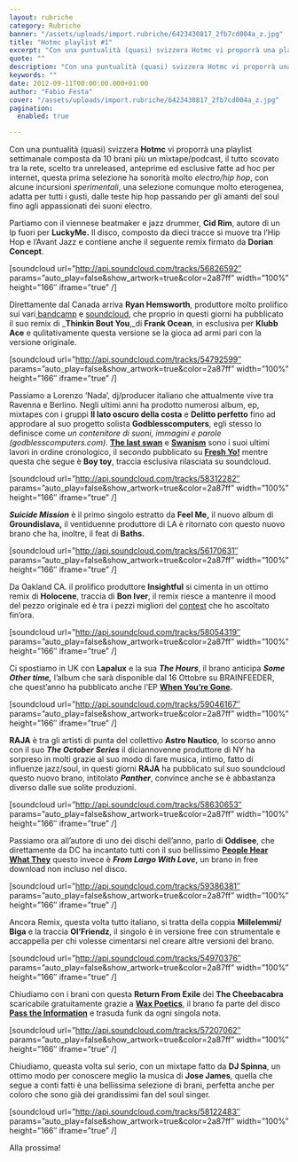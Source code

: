 ```yaml
---
layout: rubriche
category: Rubriche
banner: "/assets/uploads/import.rubriche/6423430817_2fb7cd004a_z.jpg"
title: "Hotmc playlist #1"
excerpt: "Con una puntualità (quasi) svizzera Hotmc vi proporrà una playlist settimanale composta da 10 brani più un mixtape/podcast, il tutto scovato tra la rete, scelto tra unreleased, anteprime ed esclusive fatte ad hoc per internet, questa prima selezione ha sonorità molto electro/hip hop, con alcune incursioni sperimentali, una selezione comunque molto eterogenea, adatta per tutti [&hellip"
quote: ""
description: "Con una puntualità (quasi) svizzera Hotmc vi proporrà una playlist settimanale composta da 10 brani più un mixtape/podcast, il tutto scovato tra la rete, scelto tra unreleased, anteprime ed esclusive fatte ad hoc per internet, questa prima selezione ha sonorità molto electro/hip hop, con alcune incursioni sperimentali, una selezione comunque molto eterogenea, adatta per tutti [&hellip"
keywords: ""
date: 2012-09-11T00:00:00.000+01:00
author: "Fabio Festa"
cover: "/assets/uploads/import.rubriche/6423430817_2fb7cd004a_z.jpg"
pagination:
  enabled: true

---
```


Con una puntualità (quasi) svizzera **Hotmc** vi proporrà una playlist settimanale composta da 10 brani più un mixtape/podcast, il tutto scovato tra la rete, scelto tra unreleased, anteprime ed esclusive fatte ad hoc per internet, questa prima selezione ha sonorità molto _electro/hip hop_, con alcune incursioni _sperimentali_, una selezione comunque molto eterogenea, adatta per tutti i gusti, dalle teste hip hop passando per gli amanti del soul fino agli appassionati dei suoni electro.

Partiamo con il viennese beatmaker e jazz drummer, **Cid Rim**, autore di un lp fuori per **LuckyMe.** Il disco, composto da dieci tracce si muove tra l’Hip Hop e l’Avant Jazz e contiene anche il seguente remix firmato da **Dorian Concept**.

\[soundcloud url=”http://api.soundcloud.com/tracks/56826592″ params=”auto\_play=false&show\_artwork=true&color=2a87ff” width=”100%” height=”166″ iframe=”true” /\]

Direttamente dal Canada arriva **Ryan Hemsworth**, produttore molto prolifico sui vari[ bandcamp](https://ryanhemsworth.bandcamp.com/) e [soundcloud](https://soundcloud.com/ryanhemsworth), che proprio in questi giorni ha pubblicato il suo remix di _**Thinkin Bout You**,_di **Frank Ocean**, in esclusiva per **Klubb Ace** e qulitativamente questa versione se la gioca ad armi pari con la versione originale.

\[soundcloud url=”http://api.soundcloud.com/tracks/54792599″ params=”auto\_play=false&show\_artwork=true&color=2a87ff” width=”100%” height=”166″ iframe=”true” /\]

Passiamo a Lorenzo ‘Nada’, dj/producer italiano che attualmente vive tra Ravenna e Berlino. Negli ultimi anni ha prodotto numerosi album, ep, mixtapes con i gruppi **Il lato oscuro della costa** e **Delitto perfetto** fino ad approdare al suo progetto solista **Godblesscomputers**, egli stesso lo definisce come _un contenitore di suoni, immagini e parole (godblesscomputers.com)_. [**The last swan**](https://godblesscomputers.bandcamp.com/) e [**Swanism**](https://freshyolabel.bandcamp.com/album/fy-016-godblesscomputers-swanism) sono i suoi ultimi lavori in ordine cronologico, il secondo pubblicato su **[Fresh Yo!](http://freshyolabel.com/)** mentre questa che segue è **Boy toy**, traccia esclusiva rilasciata su soundcloud.

\[soundcloud url=”http://api.soundcloud.com/tracks/58312282″ params=”auto\_play=false&show\_artwork=true&color=2a87ff” width=”100%” height=”166″ iframe=”true” /\]

_**Suicide Mission**_ è il primo singolo estratto da **Feel Me,** il nuovo album di **Groundislava,** il ventiduenne produttore di LA è ritornato con questo nuovo brano che ha, inoltre, il feat di **Baths.**

\[soundcloud url=”http://api.soundcloud.com/tracks/56170631″ params=”auto\_play=false&show\_artwork=true&color=2a87ff” width=”100%” height=”166″ iframe=”true” /\]

Da Oakland CA. il prolifico produttore **Insightful** si cimenta in un ottimo remix di **Holocene**, traccia di **Bon Iver**, il remix riesce a mantenre il mood del pezzo originale ed è tra i pezzi migliori del [contest](http://www.indabamusic.com/opportunities/bon-iver-bon-iver-stems-project) che ho ascoltato fin’ora.

\[soundcloud url=”http://api.soundcloud.com/tracks/58054319″ params=”auto\_play=false&show\_artwork=true&color=2a87ff” width=”100%” height=”166″ iframe=”true” /\]

Ci spostiamo in UK con **Lapalux** e la sua **_The Hours_**, il brano anticipa **_Some Other time,_** l’album che sarà disponible dal 16 Ottobre su BRAINFEEDER, che quest’anno ha pubblicato anche l’EP **[When You’re Gone](http://www.brainfeedersite.com/2012/02/06/lapalux-when-youre-gone/).**

\[soundcloud url=”http://api.soundcloud.com/tracks/59046167″ params=”auto\_play=false&show\_artwork=true&color=2a87ff” width=”100%” height=”166″ iframe=”true” /\]

**RAJA** è tra gli artisti di punta del collettivo **Astro Nautico**, lo scorso anno con il suo _**The October Series**_ il diciannovenne produttore di NY ha sorpreso in molti grazie al suo modo di fare musica, intimo, fatto di influenze jazz/soul, in questi giorni **RAJA** ha pubblicato sul suo soundcloud questo nuovo brano, intitolato _**Panther**_, convince anche se è abbastanza diverso dalle sue solite produzioni.

\[soundcloud url=”http://api.soundcloud.com/tracks/58630653″ params=”auto\_play=false&show\_artwork=true&color=2a87ff” width=”100%” height=”166″ iframe=”true” /\]

Passiamo ora all’autore di uno dei dischi dell’anno, parlo di **Oddisee**, che direttamente da DC ha incantato tutti con il suo bellissimo **[People Hear What They](https://mellomusicgroup.bandcamp.com/album/people-hear-what-they-see-2)** questo invece è _**From Largo With Love**_, un brano in free download non incluso nel disco.

\[soundcloud url=”http://api.soundcloud.com/tracks/59386381″ params=”auto\_play=false&show\_artwork=true&color=2a87ff” width=”100%” height=”166″ iframe=”true” /\]

Ancora Remix, questa volta tutto italiano, si tratta della coppia **Millelemmi/** **Biga** e la traccia **Ol’Friendz**, il singolo è in versione free con strumentale e accappella per chi volesse cimentarsi nel creare altre versioni del brano.

\[soundcloud url=”http://api.soundcloud.com/tracks/54970376″ params=”auto\_play=false&show\_artwork=true&color=2a87ff” width=”100%” height=”166″ iframe=”true” /\]

Chiudiamo con i brani con questa **Return From Exile** dei **The Cheebacabra** scaricabile gratuitamente grazie a [**Wax Poetics**](http://www.waxpoetics.com/), il brano fa parte del disco **[Pass the Information](https://cheebacabra.bandcamp.com/album/pass-the-information)** e trasuda funk da ogni singola nota.

\[soundcloud url=”http://api.soundcloud.com/tracks/57207062″ params=”auto\_play=false&show\_artwork=true&color=2a87ff” width=”100%” height=”166″ iframe=”true” /\]

Chiudiamo, queasta volta sul serio, con un mixtape fatto da **DJ Spinna**, un ottimo modo per conoscere meglio la musica di **Jose James**, quella che segue a conti fatti è una bellissima selezione di brani, perfetta anche per coloro che sono già dei grandissimi fan del soul singer.

\[soundcloud url=”http://api.soundcloud.com/tracks/58122483″ params=”auto\_play=false&show\_artwork=true&color=2a87ff” width=”100%” height=”166″ iframe=”true” /\]

Alla prossima!